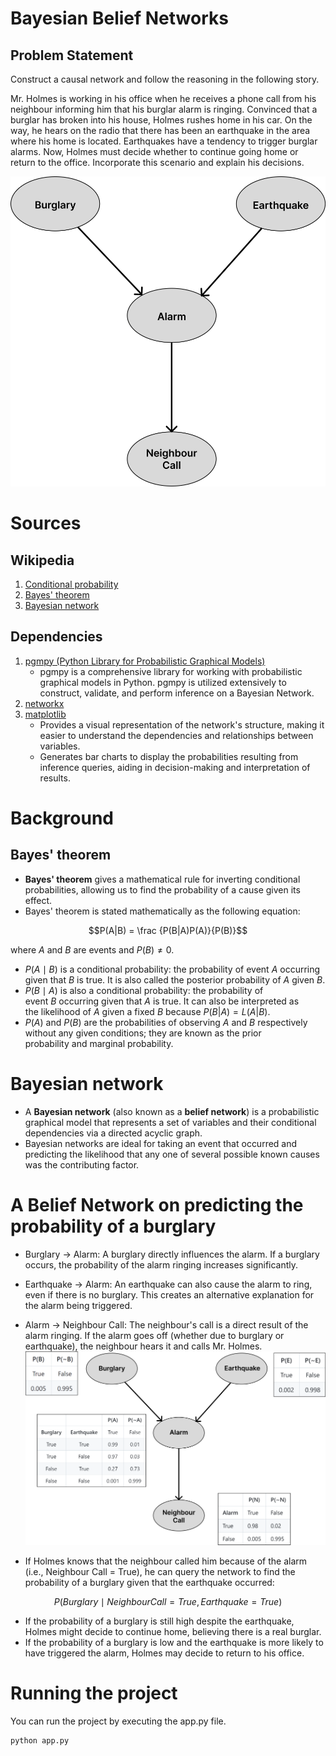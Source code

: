 # Bayesian Belief Networks

## Problem Statement
Construct a causal network and follow the reasoning in the following story.

Mr. Holmes is working in his office when he receives a phone call from his neighbour informing him that his burglar alarm is ringing. Convinced that a burglar has broken into his house, Holmes rushes home in his car. On the way, he hears on the radio that there has been an earthquake in the area where his home is located. Earthquakes have a tendency to trigger burglar alarms. Now, Holmes must decide whether to continue going home or return to the office. Incorporate this scenario and explain his decisions.

![causal_network](causal_network.png)

# Sources
## Wikipedia
1. [Conditional probability](https://en.wikipedia.org/wiki/Conditional_probability)
2. [Bayes' theorem](https://en.wikipedia.org/wiki/Bayes%27_theorem)
3. [Bayesian network](https://en.wikipedia.org/wiki/Bayesian_network)
## Dependencies
1. [pgmpy (Python Library for Probabilistic Graphical Models)](https://pgmpy.org/)
   - pgmpy is a comprehensive library for working with probabilistic graphical models in Python. pgmpy is utilized extensively to construct, validate, and perform inference on a Bayesian Network.
2. [networkx](https://networkx.org/)
3. [matplotlib](https://matplotlib.org/stable/index.html)
   - Provides a visual representation of the network's structure, making it easier to understand the dependencies and relationships between variables.
   -  Generates bar charts to display the probabilities resulting from inference queries, aiding in decision-making and interpretation of results.
# Background
## Bayes' theorem
- **Bayes' theorem** gives a mathematical rule for inverting conditional probabilities, allowing us to find the probability of a cause given its effect.
- Bayes' theorem is stated mathematically as the following equation:
```math
P(A|B) = \frac {P(B|A)P(A)}{P(B)}
```
where $`A`$ and $`B`$ are events and $`P(B) \neq 0`$.
- $P(A \mid B)$ is a conditional probability: the probability of event $`A`$ occurring given that $`B`$ is true. It is also called the posterior probability of $`A`$ given $`B`$.
- $P(B \mid A)$ is also a conditional probability: the probability of event $`B`$ occurring given that $`A`$ is true. It can also be interpreted as the likelihood of $`A`$ given a fixed $`B`$ because $`P(B|A) = L(A|B)`$.
- $`P(A)`$ and $`P(B)`$ are the probabilities of observing $`A`$ and $`B`$ respectively without any given conditions; they are known as the prior probability and marginal probability.

# Bayesian network
- A **Bayesian network** (also known as a **belief network**) is a probabilistic graphical model that represents a set of variables and their conditional dependencies via a directed acyclic graph.
- Bayesian networks are ideal for taking an event that occurred and predicting the likelihood that any one of several possible known causes was the contributing factor.

# A Belief Network on predicting the probability of a burglary
- Burglary -> Alarm: A burglary directly influences the alarm. If a burglary occurs, the probability of the alarm ringing increases significantly.
- Earthquake -> Alarm: An earthquake can also cause the alarm to ring, even if there is no burglary. This creates an alternative explanation for the alarm being triggered.
- Alarm -> Neighbour Call: The neighbour's call is a direct result of the alarm ringing. If the alarm goes off (whether due to burglary or earthquake), the neighbour hears it and calls Mr. Holmes.
![causal_network_with_probs](causal_network_with_probs.png)

- If Holmes knows that the neighbour called him because of the alarm (i.e., Neighbour Call = True), he can query the network to find the probability of a burglary given that the earthquake occurred:
```math
P(Burglary \mid Neighbour Call = True,Earthquake = True )
```
- If the probability of a burglary is still high despite the earthquake, Holmes might decide to continue home, believing there is a real burglar.
- If the probability of a burglary is low and the earthquake is more likely to have triggered the alarm, Holmes may decide to return to his office.

# Running the project
You can run the project by executing the app.py file.
```bash
python app.py
```